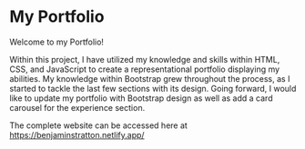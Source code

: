 # My Portfolio
Welcome to my Portfolio!

Within this project, I have utilized my knowledge and skills within HTML, CSS, and JavaScript to create a representational portfolio displaying my abilities. My knowledge within Bootstrap grew throughout the process, as I started to tackle the last few sections with its design. Going forward, I would like to update my portfolio with Bootstrap design as well as add a card carousel for the experience section.

The complete website can be accessed here at https://benjaminstratton.netlify.app/